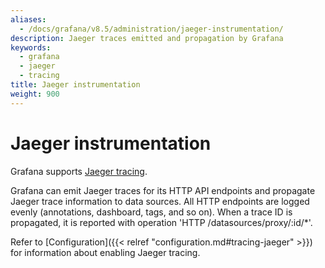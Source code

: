 ```yaml
---
aliases:
  - /docs/grafana/v8.5/administration/jaeger-instrumentation/
description: Jaeger traces emitted and propagation by Grafana
keywords:
  - grafana
  - jaeger
  - tracing
title: Jaeger instrumentation
weight: 900
---
```


# Jaeger instrumentation

Grafana supports [Jaeger tracing](https://www.jaegertracing.io/).

Grafana can emit Jaeger traces for its HTTP API endpoints and propagate Jaeger trace information to data sources.
All HTTP endpoints are logged evenly (annotations, dashboard, tags, and so on).
When a trace ID is propagated, it is reported with operation 'HTTP /datasources/proxy/:id/\*'.

Refer to [Configuration]({{< relref "configuration.md#tracing-jaeger" >}}) for information about enabling Jaeger tracing.
